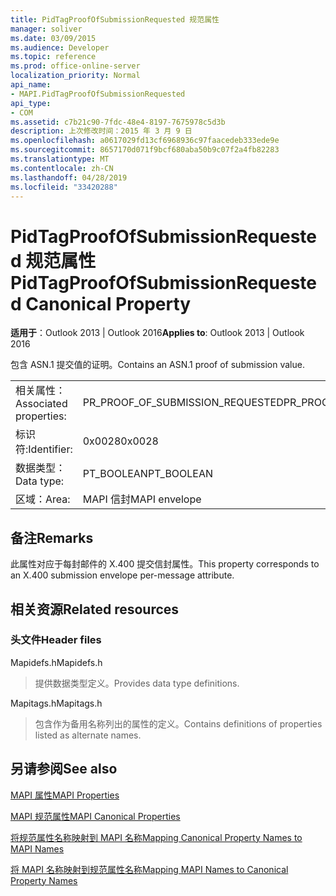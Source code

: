 ```yaml
---
title: PidTagProofOfSubmissionRequested 规范属性
manager: soliver
ms.date: 03/09/2015
ms.audience: Developer
ms.topic: reference
ms.prod: office-online-server
localization_priority: Normal
api_name:
- MAPI.PidTagProofOfSubmissionRequested
api_type:
- COM
ms.assetid: c7b21c90-7fdc-48e4-8197-7675978c5d3b
description: 上次修改时间：2015 年 3 月 9 日
ms.openlocfilehash: a0617029fd13cf6968936c97faacedeb333ede9e
ms.sourcegitcommit: 8657170d071f9bcf680aba50b9c07f2a4fb82283
ms.translationtype: MT
ms.contentlocale: zh-CN
ms.lasthandoff: 04/28/2019
ms.locfileid: "33420288"
---
```

# <a name="pidtagproofofsubmissionrequested-canonical-property"></a><span data-ttu-id="0eb9a-103">PidTagProofOfSubmissionRequested 规范属性</span><span class="sxs-lookup"><span data-stu-id="0eb9a-103">PidTagProofOfSubmissionRequested Canonical Property</span></span>

  
  
<span data-ttu-id="0eb9a-104">**适用于**：Outlook 2013 | Outlook 2016</span><span class="sxs-lookup"><span data-stu-id="0eb9a-104">**Applies to**: Outlook 2013 | Outlook 2016</span></span> 
  
<span data-ttu-id="0eb9a-105">包含 ASN.1 提交值的证明。</span><span class="sxs-lookup"><span data-stu-id="0eb9a-105">Contains an ASN.1 proof of submission value.</span></span>
  
|||
|:-----|:-----|
|<span data-ttu-id="0eb9a-106">相关属性：</span><span class="sxs-lookup"><span data-stu-id="0eb9a-106">Associated properties:</span></span>  <br/> |<span data-ttu-id="0eb9a-107">PR_PROOF_OF_SUBMISSION_REQUESTED</span><span class="sxs-lookup"><span data-stu-id="0eb9a-107">PR_PROOF_OF_SUBMISSION_REQUESTED</span></span>  <br/> |
|<span data-ttu-id="0eb9a-108">标识符:</span><span class="sxs-lookup"><span data-stu-id="0eb9a-108">Identifier:</span></span>  <br/> |<span data-ttu-id="0eb9a-109">0x0028</span><span class="sxs-lookup"><span data-stu-id="0eb9a-109">0x0028</span></span>  <br/> |
|<span data-ttu-id="0eb9a-110">数据类型：</span><span class="sxs-lookup"><span data-stu-id="0eb9a-110">Data type:</span></span>  <br/> |<span data-ttu-id="0eb9a-111">PT_BOOLEAN</span><span class="sxs-lookup"><span data-stu-id="0eb9a-111">PT_BOOLEAN</span></span>  <br/> |
|<span data-ttu-id="0eb9a-112">区域：</span><span class="sxs-lookup"><span data-stu-id="0eb9a-112">Area:</span></span>  <br/> |<span data-ttu-id="0eb9a-113">MAPI 信封</span><span class="sxs-lookup"><span data-stu-id="0eb9a-113">MAPI envelope</span></span>  <br/> |
   
## <a name="remarks"></a><span data-ttu-id="0eb9a-114">备注</span><span class="sxs-lookup"><span data-stu-id="0eb9a-114">Remarks</span></span>

<span data-ttu-id="0eb9a-115">此属性对应于每封邮件的 X.400 提交信封属性。</span><span class="sxs-lookup"><span data-stu-id="0eb9a-115">This property corresponds to an X.400 submission envelope per-message attribute.</span></span>
  
## <a name="related-resources"></a><span data-ttu-id="0eb9a-116">相关资源</span><span class="sxs-lookup"><span data-stu-id="0eb9a-116">Related resources</span></span>

### <a name="header-files"></a><span data-ttu-id="0eb9a-117">头文件</span><span class="sxs-lookup"><span data-stu-id="0eb9a-117">Header files</span></span>

<span data-ttu-id="0eb9a-118">Mapidefs.h</span><span class="sxs-lookup"><span data-stu-id="0eb9a-118">Mapidefs.h</span></span>
  
> <span data-ttu-id="0eb9a-119">提供数据类型定义。</span><span class="sxs-lookup"><span data-stu-id="0eb9a-119">Provides data type definitions.</span></span>
    
<span data-ttu-id="0eb9a-120">Mapitags.h</span><span class="sxs-lookup"><span data-stu-id="0eb9a-120">Mapitags.h</span></span>
  
> <span data-ttu-id="0eb9a-121">包含作为备用名称列出的属性的定义。</span><span class="sxs-lookup"><span data-stu-id="0eb9a-121">Contains definitions of properties listed as alternate names.</span></span>
    
## <a name="see-also"></a><span data-ttu-id="0eb9a-122">另请参阅</span><span class="sxs-lookup"><span data-stu-id="0eb9a-122">See also</span></span>



[<span data-ttu-id="0eb9a-123">MAPI 属性</span><span class="sxs-lookup"><span data-stu-id="0eb9a-123">MAPI Properties</span></span>](mapi-properties.md)
  
[<span data-ttu-id="0eb9a-124">MAPI 规范属性</span><span class="sxs-lookup"><span data-stu-id="0eb9a-124">MAPI Canonical Properties</span></span>](mapi-canonical-properties.md)
  
[<span data-ttu-id="0eb9a-125">将规范属性名称映射到 MAPI 名称</span><span class="sxs-lookup"><span data-stu-id="0eb9a-125">Mapping Canonical Property Names to MAPI Names</span></span>](mapping-canonical-property-names-to-mapi-names.md)
  
[<span data-ttu-id="0eb9a-126">将 MAPI 名称映射到规范属性名称</span><span class="sxs-lookup"><span data-stu-id="0eb9a-126">Mapping MAPI Names to Canonical Property Names</span></span>](mapping-mapi-names-to-canonical-property-names.md)

